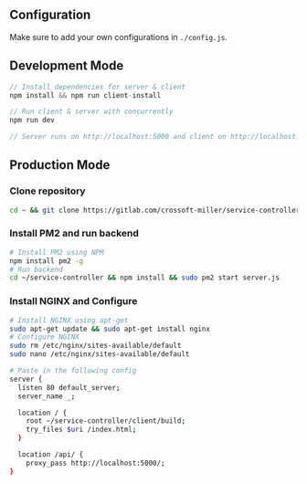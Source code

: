 
## Configuration

Make sure to add your own configurations in `./config.js`.


## Development Mode

```javascript
// Install dependencies for server & client
npm install && npm run client-install

// Run client & server with concurrently
npm run dev

// Server runs on http://localhost:5000 and client on http://localhost:3000
```


## Production Mode

### Clone repository
```sh
cd ~ && git clone https://gitlab.com/crossoft-miller/service-controller
```

### Install PM2 and run backend
```sh
# Install PM2 using NPM
npm install pm2 -g
# Run backend
cd ~/service-controller && npm install && sudo pm2 start server.js
```

### Install NGINX and Configure
```sh
# Install NGINX using apt-get
sudo apt-get update && sudo apt-get install nginx
# Configure NGINX
sudo rm /etc/nginx/sites-available/default
sudo nano /etc/nginx/sites-available/default
```
```sh
# Paste in the following config
server {
  listen 80 default_server;
  server_name _;

  location / {
    root ~/service-controller/client/build;
    try_files $uri /index.html;
  }

  location /api/ {
    proxy_pass http://localhost:5000/;
}
```